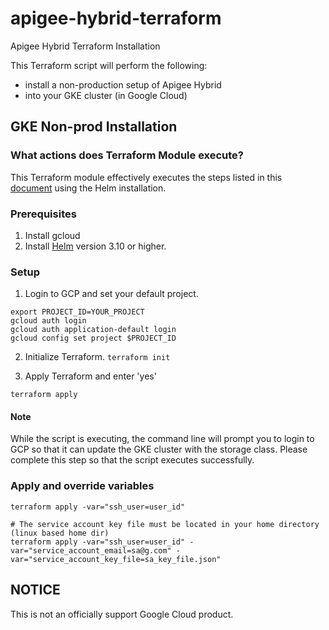 # apigee-hybrid-terraform
Apigee Hybrid Terraform Installation

This Terraform script will perform the following:
* install a non-production setup of Apigee Hybrid 
* into your GKE cluster (in Google Cloud)

## GKE Non-prod Installation

### What actions does Terraform Module execute?
This Terraform module effectively executes the steps listed in this [document](https://cloud.google.com/apigee/docs/hybrid/v1.11/precog-overview) using the Helm installation.


### Prerequisites
1. Install gcloud
2. Install [Helm](https://helm.sh/docs/) version 3.10 or higher. 


### Setup
1. Login to GCP and set your default project. 
```shell
export PROJECT_ID=YOUR_PROJECT
gcloud auth login
gcloud auth application-default login
gcloud config set project $PROJECT_ID
```

2. Initialize Terraform.
`terraform init`

3. Apply Terraform and enter 'yes'
```shell
terraform apply
```

#### Note
While the script is executing, the command line will prompt you to login to GCP so that it can update the GKE cluster with the storage class. Please complete this step so that the script executes successfully.   


### Apply and override variables
```shell
terraform apply -var="ssh_user=user_id"

# The service account key file must be located in your home directory (linux based home dir)
terraform apply -var="ssh_user=user_id" -var="service_account_email=sa@g.com" -var="service_account_key_file=sa_key_file.json"
```

## NOTICE
This is not an officially support Google Cloud product.
